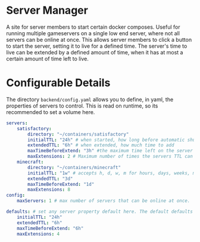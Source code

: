 # Server Manager
A site for server members to start certain docker composes. Useful for running multiple gameservers on a single low end server, where not all servers can be online at once. This allows server members to click a button to start the server, setting it to live for a defined time. The server's time to live can be extended by a defined amount of time, when it has at most a certain amount of time left to live.

# Configurable Details
The directory `backend/config.yaml` allows you to define, in yaml, the properties of servers to control. This is read on runtime, so its recommended to set a volume here.

```yaml
servers:
    satisfactory:
        directory: "~/containers/satisfactory"
        initialTTL: "24h" # when started, how long before automatic shutdown.
        extendedTTL: "6h" # when extended, how much time to add
        maxTimeBeforeExtend: "3h" #the maximum time left on the server before its life can be extended (i.e. you can only extend this servers TTL when it has less than 3 hours left)
        maxExtensions: 2 # Maximum number of times the servers TTL can be extended
    minecraft:
        directory: "~/containers/minecraft"
        initialTTL: "1w" # accepts h, d, w, m for hours, days, weeks, months
        extendedTTL: "3d"
        maxTimeBeforeExtend: "1d"
        maxExtensions: 8
config:
    maxServers: 1 # max number of servers that can be online at once.

defaults: # set any server property default here. The default defaults are as follows:
    initialTTL: "24h"
    extendedTTL: "6h"
    maxTimeBeforeExtend: "6h"
    maxExtensions: 4
```
